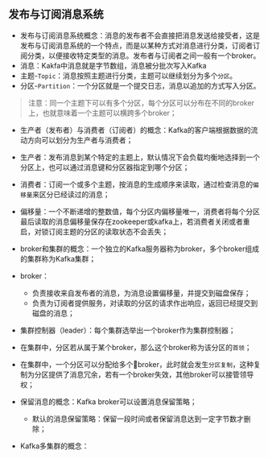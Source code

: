 

## 发布与订阅消息系统

* 发布与订阅消息系统概念：消息的发布者不会直接把消息发送给接受者，这是发布与订阅消息系统的一个特点，而是以某种方式对消息进行分类，订阅者订阅分类，以便接收特定类型的消息。发布者与订阅者之间一般有一个broker。
* 消息：Kakfa中消息就是字节数组，消息被分批次写入Kafka
* 主题-`Topic`：消息按照主题进行分类，主题可以继续划分为多个`分区`。
* 分区-`Partition`：一个分区就是一个提交日志，消息以追加的方式写入分区。

> 注意：同一个主题下可以有多个分区，每个分区可以分布在不同的broker上，也就意味着一个主题可以横跨多个broker；

* 生产者（发布者）与消费者（订阅者）的概念：Kafka的客户端根据数据的流动方向可以划分为生产者与消费者；
* 生产者：发布消息到某个特定的主题上，默认情况下会负载均衡地选择到一个分区上，也可以通过消息键和分区器指定到哪个分区；
* 消费者：订阅一个或多个主题，按消息的生成顺序来读取，通过检查消息的`偏移量`来区分已经读过的消息；
* 偏移量：一个不断递增的整数值，每个分区内偏移量唯一，消费者将每个分区最后读取的消息偏移量保存在zookeeper或kafka上，若消费者关闭或者重启，对锁订阅主题的分区的读取状态不会丢失；

* broker和集群的概念：一个独立的Kafka服务器称为broker，多个broker组成的集群称为Kafka集群；
* broker：
	* 负责接收来自发布者的消息，为消息设置偏移量，并提交到磁盘保存；
	* 负责为订阅者提供服务，对读取的分区的请求作出响应，返回已经提交到磁盘的消息；
* 集群控制器（leader）：每个集群选举出一个broker作为集群控制器；
* 在集群中，分区若从属于某个broker，那么这个broker称为该分区的`首领`；
* 在集群中，一个分区可以分配给多个broker，此时就会发生`分区复制`，这种复制为分区提供了消息冗余，若有一个broker失效，其他broker可以接管领导权；

* 保留消息的概念：Kafka broker可以设置消息保留策略；
	* 默认的消息保留策略：保留一段时间或者保留消息达到一定字节数才删除；

* Kafka多集群的概念：